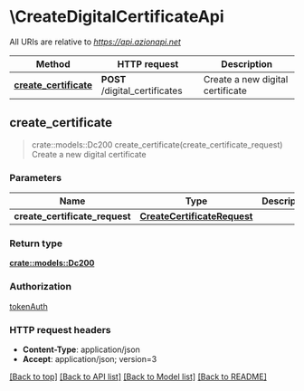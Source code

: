 # \CreateDigitalCertificateApi

All URIs are relative to *https://api.azionapi.net*

Method | HTTP request | Description
------------- | ------------- | -------------
[**create_certificate**](CreateDigitalCertificateApi.md#create_certificate) | **POST** /digital_certificates | Create a new digital certificate



## create_certificate

> crate::models::Dc200 create_certificate(create_certificate_request)
Create a new digital certificate

### Parameters


Name | Type | Description  | Required | Notes
------------- | ------------- | ------------- | ------------- | -------------
**create_certificate_request** | [**CreateCertificateRequest**](CreateCertificateRequest.md) |  | [required] |

### Return type

[**crate::models::Dc200**](DC200.md)

### Authorization

[tokenAuth](../README.md#tokenAuth)

### HTTP request headers

- **Content-Type**: application/json
- **Accept**: application/json; version=3

[[Back to top]](#) [[Back to API list]](../README.md#documentation-for-api-endpoints) [[Back to Model list]](../README.md#documentation-for-models) [[Back to README]](../README.md)

